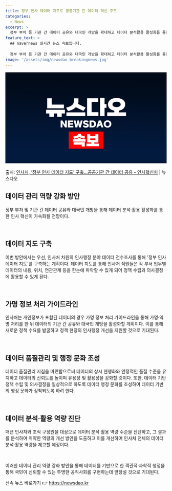 ```yaml
---
title: 정부 인사 데이터 지도로 공공기관 간 데이터 혁신 주도
categories:
  - News
excerpt: >
  정부 부처 등 기관 간 데이터 공유와 대국민 개방을 확대하고 데이터 분석활용 활성화를 통한 과학적 인사행정으…
feature_text: >
  ## navernews 실시간 뉴스 속보입니다.

  정부 부처 등 기관 간 데이터 공유와 대국민 개방을 확대하고 데이터 분석활용 활성화를 통한 과학적 인사행정으…
image: '/assets/img/newsdao_breakingnews.jpg'
---
```


![뉴스다오 속보](/assets/img/newsdao_breakingnews.jpg)

<p>출처: <a href="https://newsdao.kr/3038" rel="dofollow">인사처, ‘정부 인사 데이터 지도’ 구축…공공기관 간 데이터 공유 - 인사혁신처</a> | 뉴스다오</p>

<h2 data-ke-size="size26">데이터 관리 역량 강화 방안</h2>

정부 부처 및 기관 간 데이터 공유와 대국민 개방을 통해 데이터 분석·활용 활성화를 통한 인사 혁신이 가속화될 전망이다.

<p data-ke-size="size16">&nbsp;</p>

<h2><b>데이터 지도 구축</b></h2>

이번 방안에서는 우선, 인사처 차원의 인사행정 분야 데이터 전수조사를 통해 '정부 인사 데이터 지도'를 구축하는 계획이다. 데이터 지도를 통해 인사처 직원들은 각 부서 업무별 데이터의 내용, 위치, 연관관계 등을 한눈에 파악할 수 있게 되어 정책 수립과 의사결정에 활용할 수 있게 된다.

<p data-ke-size="size16">&nbsp;</p>

<h2><b>가명 정보 처리 가이드라인</b></h2>

인사처는 개인정보가 포함된 데이터의 경우 가명 정보 처리 가이드라인을 통해 가명·익명 처리를 한 뒤 데이터의 기관 간 공유와 대국민 개방을 활성화할 계획이다. 이를 통해 새로운 정책 수요를 발굴하고 정책 현장의 인사행정 개선을 지원할 것으로 기대된다.

<p data-ke-size="size16">&nbsp;</p>

<h2><b>데이터 품질관리 및 행정 문화 조성</b></h2>

데이터 품질관리 지침을 마련함으로써 데이터의 상시 현행화와 안정적인 품질 수준을 유지하고 데이터의 신뢰도를 높이며 유용성 및 활용성을 강화할 것이다. 또한, 데이터 기반 정책 수립 및 의사결정을 일상적으로 하도록 데이터 행정 문화를 조성하여 데이터 기반의 행정 문화가 정착되도록 하려 한다.

<p data-ke-size="size16">&nbsp;</p>

<h2><b>데이터 분석·활용 역량 진단</b></h2>

매년 인사처와 조직 구성원을 대상으로 데이터 분석·활용 역량 수준을 진단하고, 그 결과를 분석하여 취약한 역량의 개선 방안을 도출하고 이를 개선하여 인사처 전체의 데이터 분석·활용 역량을 제고할 예정이다.

<p data-ke-size="size16">&nbsp;</p>

이러한 데이터 관리 역량 강화 방안을 통해 데이터를 기반으로 한 객관적·과학적 행정을 통해 국민이 신뢰할 수 있는 투명한 공직사회를 구현하는데 앞장설 것으로 기대된다. 

신속 뉴스 바로가기 👉 <a href="https://newsdao.kr" rel="dofollow">https://newsdao.kr</a>


